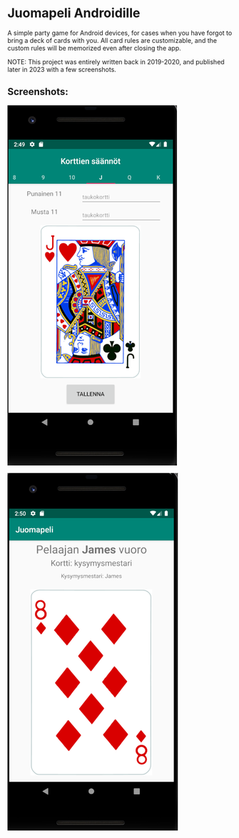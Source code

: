 # Juomapeli Androidille 

A simple party game for Android devices, for cases when you have forgot to bring a deck of cards with you.
All card rules are customizable, and the custom rules will be memorized even after closing the app. 

NOTE: This project was entirely written back in 2019-2020, and published later in 2023 with a few screenshots.

## Screenshots:

![Screenshot of the settings view](./screenshots/settings.png)

![Screenshot of the game UI](./screenshots/game-ui.png)
